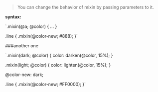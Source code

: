 >You can change the behavior of mixin by passing parameters to it.

**syntax:**

`.mixin(@a; @color) { ... }
 
 .line {
    .mixin(@color-new; #888);
 }`
 
 ###another one
 
 
 `.mixin(dark; @color) {
     color: darken(@color, 15%);
  }
  
  .mixin(light; @color) {
     color: lighten(@color, 15%);
  }
  
  @color-new: dark;
  
  .line {
     .mixin(@color-new; #FF0000);
  }`